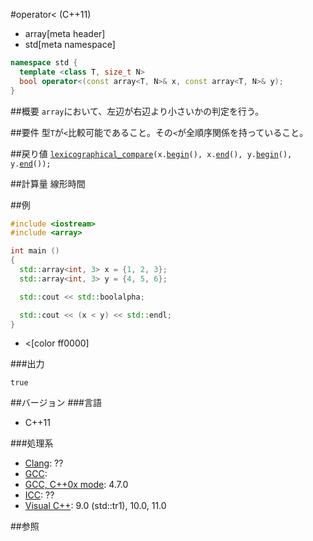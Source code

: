 #operator< (C++11)
* array[meta header]
* std[meta namespace]

```cpp
namespace std {
  template <class T, size_t N>
  bool operator<(const array<T, N>& x, const array<T, N>& y);
}
```

##概要
`array`において、左辺が右辺より小さいかの判定を行う。


##要件
型`T`が`<`比較可能であること。その`<`が全順序関係を持っていること。


##戻り値
[`lexicographical_compare`](/reference/algorithm/lexicographical_compare.md)`(x.`[`begin`](./begin.md)`(), x.`[`end`](./end.md)`(), y.`[`begin`](./begin.md)`(), y.`[`end`](./end.md)`());`


##計算量
線形時間


##例
```cpp
#include <iostream>
#include <array>

int main ()
{
  std::array<int, 3> x = {1, 2, 3};
  std::array<int, 3> y = {4, 5, 6};

  std::cout << std::boolalpha;

  std::cout << (x < y) << std::endl;
}
```
* <[color ff0000]


###出力
```
true
```


##バージョン
###言語
- C++11


###処理系
- [Clang](/implementation.md#clang): ??
- [GCC](/implementation.md#gcc): 
- [GCC, C++0x mode](/implementation.md#gcc): 4.7.0
- [ICC](/implementation.md#icc): ??
- [Visual C++](/implementation.md#visual_cpp): 9.0 (std::tr1), 10.0, 11.0


##参照

